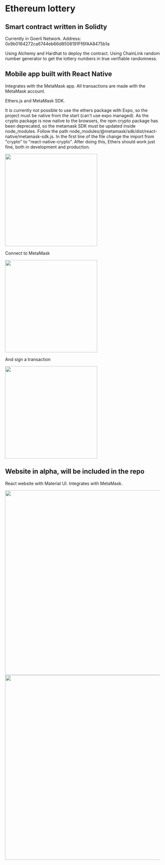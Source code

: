 # Ethereum lottery

## Smart contract written in Solidty

Currently in Goerli Network. Address: 0x9b0164272ca6744eb66d8508191Ff6fAA8475b1a

Using Alchemy and Hardhat to deploy the contract. Using ChainLink random number generator to get the lottery numbers in true verifiable randomness.

## Mobile app built with React Native

Integrates with the MetaMask app. All transactions are made with the MetaMask account.

Ethers.js and MetaMask SDK.

It is currently not possible to use the ethers package with Expo, so the project must be native from the start (can't use expo managed). As the crypto package is now native to the browsers, the npm crypto package has been deprecated, so the metamask SDK must be updated inside node_modules. Follow the path node_modules/@metamask/sdk/dist/react-native/metamask-sdk.js. In the first line of the file change the import from "crypto" to "react-native-crypto". After doing this, Ethers should work just fine, both in development and production.

<img src="https://i.imgur.com/9TeMGLg.jpg" width="300"/>

Connect to MetaMask

<img src="https://i.imgur.com/yizU9yC.gif" width="300"/>

And sign a transaction

<img src="https://i.imgur.com/TXGqRmu.gif" width="300"/>

## Website in alpha, will be included in the repo

React website with Material UI. Integrates with MetaMask.

<img src="https://i.imgur.com/opBpPVD.png" width="600"/>
<img src="https://i.imgur.com/OR0aEky.png" width="600"/>